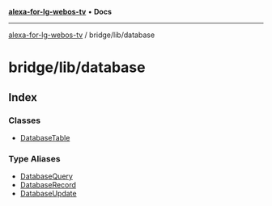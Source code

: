 [**alexa-for-lg-webos-tv**](../../../README.md) • **Docs**

***

[alexa-for-lg-webos-tv](../../../modules.md) / bridge/lib/database

# bridge/lib/database

## Index

### Classes

- [DatabaseTable](classes/DatabaseTable.md)

### Type Aliases

- [DatabaseQuery](type-aliases/DatabaseQuery.md)
- [DatabaseRecord](type-aliases/DatabaseRecord.md)
- [DatabaseUpdate](type-aliases/DatabaseUpdate.md)
